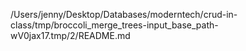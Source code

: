 /Users/jenny/Desktop/Databases/moderntech/crud-in-class/tmp/broccoli_merge_trees-input_base_path-wV0jax17.tmp/2/README.md